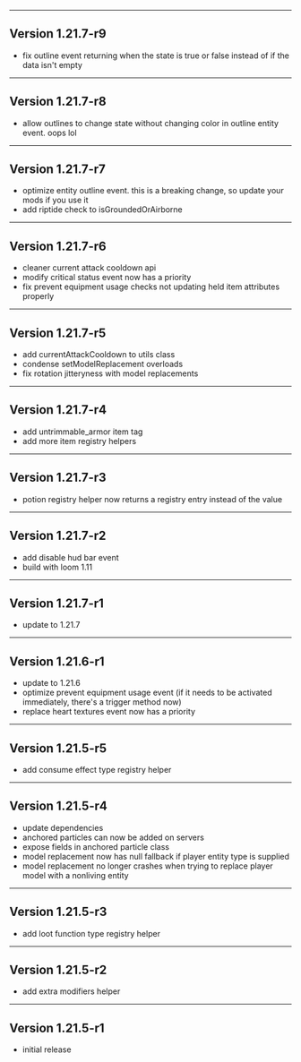 ------------------------------------------------------
Version 1.21.7-r9
------------------------------------------------------
- fix outline event returning when the state is true or false instead of if the data isn't empty

------------------------------------------------------
Version 1.21.7-r8
------------------------------------------------------
- allow outlines to change state without changing color in outline entity event. oops lol

------------------------------------------------------
Version 1.21.7-r7
------------------------------------------------------
- optimize entity outline event. this is a breaking change, so update your mods if you use it
- add riptide check to isGroundedOrAirborne

------------------------------------------------------
Version 1.21.7-r6
------------------------------------------------------
- cleaner current attack cooldown api
- modify critical status event now has a priority
- fix prevent equipment usage checks not updating held item attributes properly

------------------------------------------------------
Version 1.21.7-r5
------------------------------------------------------
- add currentAttackCooldown to utils class
- condense setModelReplacement overloads
- fix rotation jitteryness with model replacements

------------------------------------------------------
Version 1.21.7-r4
------------------------------------------------------
- add untrimmable_armor item tag
- add more item registry helpers

------------------------------------------------------
Version 1.21.7-r3
------------------------------------------------------
- potion registry helper now returns a registry entry instead of the value

------------------------------------------------------
Version 1.21.7-r2
------------------------------------------------------
- add disable hud bar event
- build with loom 1.11

------------------------------------------------------
Version 1.21.7-r1
------------------------------------------------------
- update to 1.21.7

------------------------------------------------------
Version 1.21.6-r1
------------------------------------------------------
- update to 1.21.6
- optimize prevent equipment usage event (if it needs to be activated immediately, there's a trigger method now)
- replace heart textures event now has a priority

------------------------------------------------------
Version 1.21.5-r5
------------------------------------------------------
- add consume effect type registry helper

------------------------------------------------------
Version 1.21.5-r4
------------------------------------------------------
- update dependencies
- anchored particles can now be added on servers
- expose fields in anchored particle class
- model replacement now has null fallback if player entity type is supplied
- model replacement no longer crashes when trying to replace player model with a nonliving entity

------------------------------------------------------
Version 1.21.5-r3
------------------------------------------------------
- add loot function type registry helper

------------------------------------------------------
Version 1.21.5-r2
------------------------------------------------------
- add extra modifiers helper

------------------------------------------------------
Version 1.21.5-r1
------------------------------------------------------
- initial release